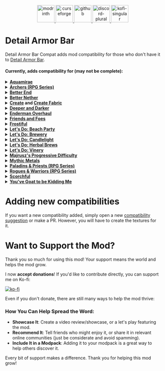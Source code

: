 <div align="center">
    <a href="https://modrinth.com/mod/detailab-compat">
        <img alt="modrinth" height="56" src="https://cdn.jsdelivr.net/npm/@intergrav/devins-badges@3/assets/cozy-minimal/available/modrinth_vector.svg">
    </a>
    <a href="https://www.curseforge.com/minecraft/mc-mods/detailab-compat">
        <img alt="curseforge" height="56" src="https://cdn.jsdelivr.net/npm/@intergrav/devins-badges@3/assets/cozy-minimal/available/curseforge_vector.svg">
    </a>
    <a href="https://github.com/Raik176/detail-armor-bar-compat">
        <img alt="github" height="56" src="https://cdn.jsdelivr.net/npm/@intergrav/devins-badges@3/assets/cozy-minimal/available/github_vector.svg">
    </a>
    <a href="https://discord.gg/FpEReTJbSA">
        <img alt="discord-plural" height="56" src="https://cdn.jsdelivr.net/npm/@intergrav/devins-badges@3/assets/cozy-minimal/social/discord-plural_vector.svg">
    </a>
    <a href="https://ko-fi.com/R6R3163YVT">
        <img alt="kofi-singular" height="56" src="https://cdn.jsdelivr.net/npm/@intergrav/devins-badges@3/assets/cozy-minimal/donate/kofi-singular_vector.svg">
    </a>
</div>

# Detail Armor Bar
Detail Armor Bar Compat adds mod compatibility for those who don't have it to [Detail Armor Bar](https://github.com/RedLime/DetailArmorBar).

#### Currently, adds compatibility for (may not be complete):
<details>
<summary><strong><a href="modrinth.com/mod/aquamirae">Aquamirae</a></strong></summary>

- Abyssal Armor
- Terrible Armor
- Three Bolt Armor

</details>
<details>
<summary><strong><a href="https://modrinth.com/mod/archers">Archers (RPG Series)</a></strong></summary>

- Archer Armor
- Ranger Armor
- Netherite Ranger Armor

</details>
<details>
<summary><strong><a href="https://modrinth.com/mod/betterend">Better End</a></strong></summary>

- Aeternium Armor
- Crystalite Elytra
- Armored Elytra
- Crystalite Armor
- Terminite Armor
- Thallasium Armor

</details>
<details>
<summary><strong><a href="https://modrinth.com/mod/betternether">Better Nether</a></strong></summary>

- Cincinnasite Armor
- Nether Ruby Armor
- Flaming Ruby Armor

</details>
<details>
<summary><strong><a href="https://modrinth.com/mod/create">Create</a> and <a href="https://modrinth.com/mod/create-fabric">Create Fabric</a></strong></summary>

- Copper Diving Armor
- Netherite Diving Armor

</details>
<details>
<summary><strong><a href="https://modrinth.com/mod/deeperdarker">Deeper and Darker</a></strong></summary>

- Warden Armor
- Resonarium Armor
- Soul Elytra

</details>
<details>
<summary><strong><a href="https://modrinth.com/mod/enderman-overhaul">Enderman Overhaul</a></strong></summary>

- Badlands Hood
- Savanna Hood
- Snowy Hood

</details>
<details>
<summary><strong><a href="https://github.com/Faboslav/friends-and-foes">Friends and Foes</a></strong></summary>

- Wildfire Crown

</details>
<details>
<summary><strong><a href="https://modrinth.com/mod/frostiful">Frostiful</a></strong></summary>

- Fur Armor
- Padded Fur Armor
- Frostology Cloak
- Inert Frostology Cloak
- Ice Skates
- Armored Ice Skates

</details>
<details>
<summary><strong><a href="https://modrinth.com/mod/lets-do-beachparty">Let's Do: Beach Party</a></strong></summary>

- Blue Rubber Ring
- Pink Rubber Ring
- Stripped Rubber Ring
- Axolotl Rubber Ring
- Pelican Rubber Ring

</details>
<details>
<summary><strong><a href="https://modrinth.com/mod/lets-do-brewery-farmcharm-compat">Let's Do: Brewery</a></strong></summary>

- Brewfest Attire (Blouse, Dress, Regalia, Trousers)
- Brewfest Boots
- Brewfest Hat
- Brewfest Shoes

</details>
<details>
<summary><strong><a href="https://modrinth.com/mod/lets-do-candlelight-farmcharm-compat">Let's Do: Candlelight</a></strong></summary>

- Chef's Armor
- Cooking Hat

</details>
<details>
<summary><strong><a href="https://modrinth.com/mod/lets-do-herbalbrews">Let's Do: Herbal Brews</a></strong></summary>

- Witch Hat
- Top Hat

</details>
<details>
<summary><strong><a href="https://modrinth.com/mod/lets-do-vinery">Let's Do: Vinery</a></strong></summary>

- Winemaker Armor
- Straw Hat

</details>
<details>
<summary><strong><a href="https://modrinth.com/mod/majruszs-progressive-difficulty">Majrusz's Progressive Difficulty</a></strong></summary>

- Enderium Armor
- Tattered Armor

</details>
<details>
<summary><strong><a href="https://modrinth.com/mod/mythicmetals">Mythic Metals</a></strong></summary>

- Adamantite Armor
- Aquarium Armor
- Banglum Armor
- Bronze Armor
- Carmot Armor
- Celestium Armor
- Celestium Elytra
- Copper Armor
- Durasteel Armor
- Hallowed Armor
- Kyber Armor
- Legendary Banglum Armor
- Metallurgium Armor
- Midas Gold Armor
- Mythril Armor
- Orichalcum Armor
- Osmium Armor
- Osmium Chainmail Armor
- Palladium Armor
- Prometheum Armor
- Runite Armor
- Silver Armor
- Star Platinum Armor
- Steel Armor
- Stormyx Armor
- Tidesinger Armor

</details>
<details>
<summary><strong><a href="https://modrinth.com/mod/paladins-and-priests">Paladins & Priests (RPG Series)</a></strong></summary>

- Crusader Armor
- Netherite Crusader Armor
- Prior Robe (Armor)
- Netherite Prior Robe (Armor)
- Paladin Armor
- Priest Robe (Armor)

</details>
<details>
<summary><strong><a href="https://modrinth.com/mod/rogues-and-warriors">Rogues & Warriors (RPG Series)</a></strong></summary>

- Assassin Armor
- Netherite Assassin Armor
- Berserker Armor
- Netherite Berserker Armor
- Rogue Armor
- Warrior Armor

</details>
<details>
<summary><strong><a href="https://modrinth.com/mod/scorchful">Scorchful</a></strong></summary>

- Turtle Armor

</details>
<details>
<summary><strong><a href="https://modrinth.com/mod/goated">You've Goat to be Kidding Me</a></strong></summary>

- Barbaric Helmet

</details>


# Adding new compatibilities
If you want a new compatibility added, simply open a new [compatibility suggestion](https://github.com/Raik176/detail-armor-bar-compat/issues/new?assignees=&labels=enhancement&projects=&template=feature_request.yml&title=%5BCOMPAT%5D+) or make a PR. However, you will have to create the textures for it.

# Want to Support the Mod?
Thank you so much for using this mod! Your support means the world and helps the mod grow.

I now **accept donations**! If you'd like to contribute directly, you can support me on Ko-fi:

[![ko-fi](https://ko-fi.com/img/githubbutton_sm.svg)](https://ko-fi.com/R6R3163YVT)

Even if you don't donate, there are still many ways to help the mod thrive:

### How You Can Help Spread the Word:
- **Showcase It**: Create a video review/showcase, or a let's play featuring the mod.  
- **Recommend It**: Tell friends who might enjoy it, or share it in relevant online communities (just be considerate and avoid spamming).  
- **Include It in a Modpack**: Adding it to your modpack is a great way to help others discover it.

Every bit of support makes a difference. Thank you for helping this mod grow!
